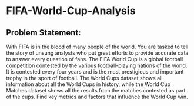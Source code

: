 # FIFA-World-Cup-Analysis
## Problem Statement:
With FIFA is in the blood of many people of the world. You are tasked to tell the story of unsung analysts who put great efforts to provide accurate data to answer every question of fans. The FIFA World Cup is a global football competition contested by the various football-playing nations of the world. It is contested every four years and is the most prestigious and important trophy in the sport of football.
The World Cups dataset shows all information about all the World Cups in history, while the World Cup Matches dataset shows all the results from the matches contested as part of the cups. Find key metrics and factors that influence the World Cup win.

